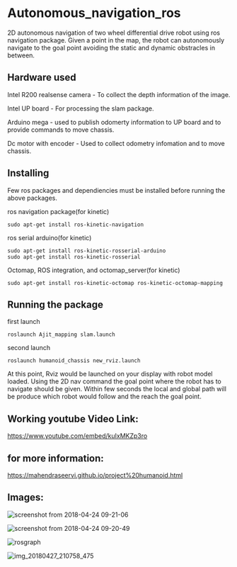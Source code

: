 # Autonomous_navigation_ros
2D autonomous navigation of two wheel differential drive robot using ros navigation package.
Given a point in the map, the robot can autonomously navigate to the goal point avoiding the static and dynamic obstracles in between.

## Hardware used
Intel R200 realsense camera - To collect the depth information of the image.

Intel UP board - For processing the slam package.

Arduino mega - used to publish odomerty information to UP board and to provide commands to move chassis.

Dc motor with encoder - Used to collect odometry infomation and to move chassis. 

## Installing
Few ros packages and dependiencies must be installed before running the above packages.

ros navigation package(for kinetic)
```
sudo apt-get install ros-kinetic-navigation
```

ros serial arduino(for kinetic)
```
sudo apt-get install ros-kinetic-rosserial-arduino
sudo apt-get install ros-kinetic-rosserial
```

Octomap, ROS integration, and octomap_server(for kinetic)
```
sudo apt-get install ros-kinetic-octomap ros-kinetic-octomap-mapping
```


## Running the package

first launch 
```
roslaunch Ajit_mapping slam.launch
```
second launch 
```
roslaunch humanoid_chassis new_rviz.launch
```

At this point, Rviz would be launched on your display with robot model loaded. Using the 2D nav command the goal point 
where the robot has to navigate should be given. Within few seconds the local and global path will be produce which robot 
would follow and the reach the goal point.

## Working youtube Video Link:
https://www.youtube.com/embed/kuIxMKZp3ro

## for more information:
https://mahendraseervi.github.io/project%20humanoid.html

## Images: 
![screenshot from 2018-04-24 09-21-06](https://user-images.githubusercontent.com/21152256/39403443-033d025c-4b9a-11e8-8583-0e2be3dfcd1f.png)

![screenshot from 2018-04-24 09-20-49](https://user-images.githubusercontent.com/21152256/39403444-0bae8ab4-4b9a-11e8-8c42-588eec430b3f.png)

![rosgraph](https://user-images.githubusercontent.com/21152256/39403445-0ebfcee8-4b9a-11e8-927b-b8c08df71f89.png)

![img_20180427_210758_475](https://user-images.githubusercontent.com/21152256/39403447-15b2f93c-4b9a-11e8-9550-34e56bdd853a.jpg)

